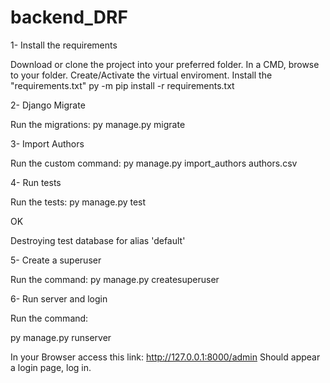 # backend_DRF


1- Install the requirements

Download or clone the project into your preferred folder.
In a CMD, browse to your folder.
Create/Activate the virtual enviroment.
Install the "requirements.txt"
py -m pip install -r requirements.txt

2- Django Migrate

Run the migrations:
py manage.py migrate

3- Import Authors

Run the custom command:
py manage.py import_authors authors.csv

4- Run tests

Run the tests:
py manage.py test

OK

Destroying test database for alias 'default'

5- Create a superuser

Run the command:
py manage.py createsuperuser

6- Run server and login

Run the command:

py manage.py runserver

In your Browser access this link: http://127.0.0.1:8000/admin
Should appear a login page, log in.
